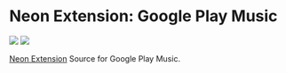 # Neon Extension: Google Play Music

[![](https://img.shields.io/travis/NeApp/neon-extension-source-googlemusic/master.svg)](https://travis-ci.org/NeApp/neon-extension-source-googlemusic) ![](https://img.shields.io/github/license/NeApp/neon-extension-source-googlemusic.svg)

[Neon Extension](https://github.com/NeApp/neon-extension) Source for Google Play Music.
